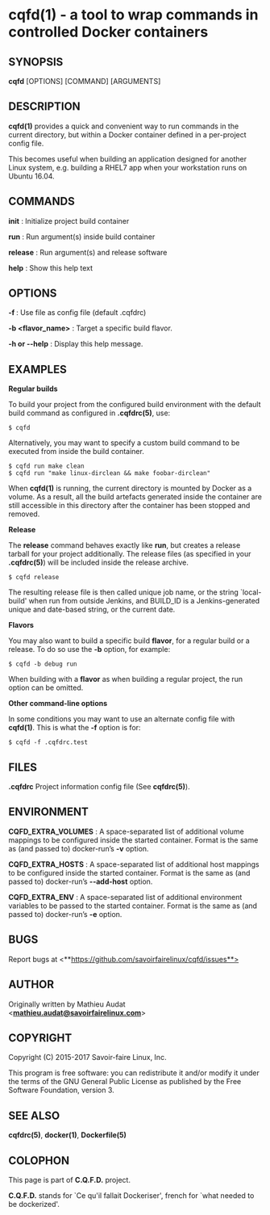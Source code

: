 cqfd(1) - a tool to wrap commands in controlled Docker containers
===

## SYNOPSIS

**cqfd** [OPTIONS] [COMMAND] [ARGUMENTS]

## DESCRIPTION

**cqfd(1)** provides a quick and convenient way to run commands in the current
directory, but within a Docker container defined in a per-project config file.

This becomes useful when building an application designed for another Linux
system, e.g. building a RHEL7 app when your workstation runs on Ubuntu 16.04.

## COMMANDS

**init**
: Initialize project build container

**run**
: Run argument(s) inside build container

**release**
: Run argument(s) and release software

**help**
: Show this help text

## OPTIONS

**-f <file>**
: Use file as config file (default .cqfdrc)

**-b <flavor_name>**
: Target a specific build flavor.

**-h or --help**
: Display this help message.

## EXAMPLES

**Regular builds**

To build your project from the configured build environment with the default
build command as configured in **.cqfdrc(5)**, use:

    $ cqfd

Alternatively, you may want to specify a custom build command to be executed
from inside the build container.

    $ cqfd run make clean
    $ cqfd run "make linux-dirclean && make foobar-dirclean"

When **cqfd(1)** is running, the current directory is mounted by Docker as a
volume. As a result, all the build artefacts generated inside the container are
still accessible in this directory after the container has been stopped and
removed.

**Release**

The __release__ command behaves exactly like __run__, but creates a release
tarball for your project additionally. The release files (as specified in your
**.cqfdrc(5)**) will be included inside the release archive.

    $ cqfd release

The resulting release file is then called unique job name, or the string
`local-build' when run from outside Jenkins, and BUILD_ID is a Jenkins-generated
unique and date-based string, or the current date.

**Flavors**

You may also want to build a specific build __flavor__, for a regular build or
a release. To do so use the __-b__ option, for example:

    $ cqfd -b debug run

When building with a __flavor__ as when building a regular project, the run
option can be omitted.

**Other command-line options**

In some conditions you may want to use an alternate config file with
**cqfd(1)**. This is what the __-f__ option is for:

    $ cqfd -f .cqfdrc.test

## FILES

**.cqfdrc**
    Project information config file (See **cqfdrc(5)**).

## ENVIRONMENT

**CQFD_EXTRA_VOLUMES**
: A space-separated list of additional volume mappings to be configured inside
the started container. Format is the same as (and passed to) docker-run’s __-v__
option.

**CQFD_EXTRA_HOSTS**
: A space-separated list of additional host mappings to be configured inside the
started container. Format is the same as (and passed to) docker-run’s
__--add-host__ option.

**CQFD_EXTRA_ENV**
: A space-separated list of additional environment variables to be passed to the
started container. Format is the same as (and passed to) docker-run’s __-e__
option.

## BUGS

Report bugs at <**https://github.com/savoirfairelinux/cqfd/issues**>

## AUTHOR

Originally written by Mathieu Audat <**mathieu.audat@savoirfairelinux.com**>

## COPYRIGHT

Copyright (C) 2015-2017 Savoir-faire Linux, Inc.

This program is free software: you can redistribute it and/or modify
it under the terms of the GNU General Public License as published by
the Free Software Foundation, version 3.

## SEE ALSO

**cqfdrc(5)**, **docker(1)**, **Dockerfile(5)**

## COLOPHON

This page is part of **C.Q.F.D.** project.

**C.Q.F.D.** stands for \`Ce qu'il fallait Dockeriser', french for \`what needed
to be dockerized'.
